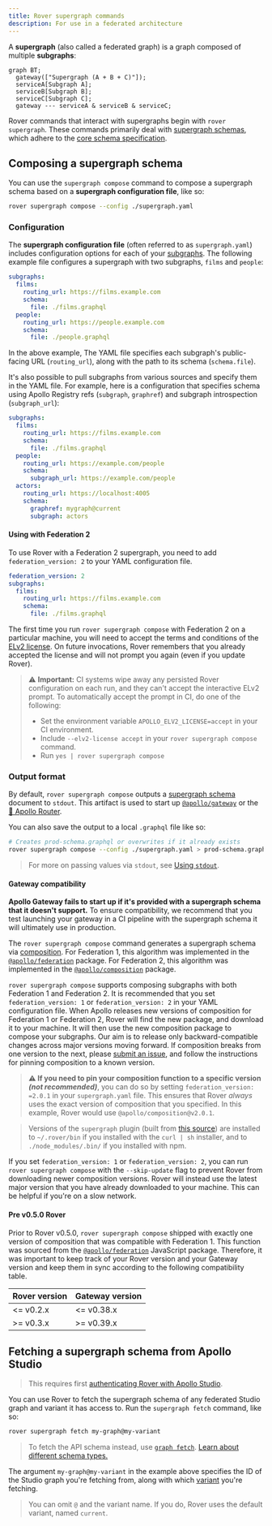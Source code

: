 ```yaml
---
title: Rover supergraph commands
description: For use in a federated architecture
---
```


A **supergraph** (also called a federated graph) is a graph composed of multiple **subgraphs**:

```mermaid
graph BT;
  gateway(["Supergraph (A + B + C)"]);
  serviceA[Subgraph A];
  serviceB[Subgraph B];
  serviceC[Subgraph C];
  gateway --- serviceA & serviceB & serviceC;
```

Rover commands that interact with supergraphs begin with `rover supergraph`. These commands primarily deal with [supergraph schemas](/federation/federated-types/overview/), which adhere to the [core schema specification](https://specs.apollo.dev/core/#core-schemas).

## Composing a supergraph schema

You can use the `supergraph compose` command to compose a supergraph schema based on a **supergraph configuration file**, like so:

```bash
rover supergraph compose --config ./supergraph.yaml
```

### Configuration

The **supergraph configuration file** (often referred to as `supergraph.yaml`) includes configuration options for each of your [subgraphs](https://www.apollographql.com/docs/federation/subgraphs). The following example file configures a supergraph with two subgraphs, `films` and `people`:

```yaml
subgraphs:
  films:
    routing_url: https://films.example.com
    schema:
      file: ./films.graphql
  people:
    routing_url: https://people.example.com
    schema:
      file: ./people.graphql
```

In the above example, The YAML file specifies each subgraph's public-facing URL (`routing_url`), along with the path to its schema (`schema.file`).

It's also possible to pull subgraphs from various sources and specify them in the YAML file. For example, here is a configuration that specifies schema using Apollo Registry refs (`subgraph`, `graphref`) and subgraph introspection (`subgraph_url`):

```yaml
subgraphs:
  films:
    routing_url: https://films.example.com
    schema:
      file: ./films.graphql
  people:
    routing_url: https://example.com/people
    schema:
      subgraph_url: https://example.com/people
  actors:
    routing_url: https://localhost:4005
    schema:
      graphref: mygraph@current
      subgraph: actors
```

#### Using with Federation 2

To use Rover with a Federation 2 supergraph, you need to add `federation_version: 2` to your YAML configuration file.

```yaml
federation_version: 2
subgraphs:
  films:
    routing_url: https://films.example.com
    schema:
      file: ./films.graphql
```

The first time you run `rover supergraph compose` with Federation 2 on a particular machine, you will need to accept the terms and conditions of the [ELv2 license](https://www.apollographql.com/docs/resources/elastic-license-v2-faq/). On future invocations, Rover remembers that you already accepted the license and will not prompt you again (even if you update Rover).

> ⚠️ **Important:** CI systems wipe away any persisted Rover configuration on each run, and they can't accept the interactive ELv2 prompt. To automatically accept the prompt in CI, do one of the following:
>
> * Set the environment variable `APOLLO_ELV2_LICENSE=accept` in your CI environment.
> * Include `--elv2-license accept` in your `rover supergraph compose` command.
> * Run `yes | rover supergraph compose`

### Output format

By default, `rover supergraph compose` outputs a [supergraph schema](/federation/federated-types/overview/) document to `stdout`. This artifact is used to start up [`@apollo/gateway`](/federation/api/apollo-gateway/) or the [🦀 Apollo Router](/router).

You can also save the output to a local `.graphql` file like so:

```bash
# Creates prod-schema.graphql or overwrites if it already exists
rover supergraph compose --config ./supergraph.yaml > prod-schema.graphql
```

> For more on passing values via `stdout`, see [Using `stdout`](./conventions#using-stdout).

#### Gateway compatibility

**Apollo Gateway fails to start up if it's provided with a supergraph schema that it doesn't support.** To ensure compatibility, we recommend that you test launching your gateway in a CI pipeline with the supergraph schema it will ultimately use in production.

The `rover supergraph compose` command generates a supergraph schema via [composition](https://www.apollographql.com/docs/federation/federated-types/composition/). For Federation 1, this algorithm was implemented in the [`@apollo/federation`](https://www.npmjs.com/package/@apollo/federation) package. For Federation 2, this algorithm was implemented in the [`@apollo/composition`](https://www.npmjs.com/package/@apollo/composition) package.

`rover supergraph compose` supports composing subgraphs with both Federation 1 and Federation 2. It is recommended that you set `federation_version: 1` or `federation_version: 2` in your YAML configuration file. When Apollo releases new versions of composition for Federation 1 or Federation 2, Rover will find the new package, and download it to your machine. It will then use the new composition package to compose your subgraphs. Our aim is to release only backward-compatible changes across major versions moving forward. If composition breaks from one version to the next, please [submit an issue](https://github.com/apollographql/federation/issues/new?assignees=&labels=&template=bug.md), and follow the instructions for pinning composition to a known version.

> **⚠️ If you need to pin your composition function to a specific version _(not recommended)_**, you can do so by setting `federation_version: =2.0.1` in your `supergraph.yaml` file. This ensures that Rover _always_ uses the exact version of composition that you specified. In this example, Rover would use `@apollo/composition@v2.0.1`.

>
>
> Versions of the `supergraph` plugin (built from [this source](https://github.com/apollographql/federation-rs)) are installed to `~/.rover/bin` if you installed with the `curl | sh` installer, and to `./node_modules/.bin/` if you installed with npm.

If you set `federation_version: 1` or `federation_version: 2`, you can run `rover supergraph compose` with the `--skip-update` flag to prevent Rover from downloading newer composition versions. Rover will instead use the latest major version that you have already downloaded to your machine. This can be helpful if you're on a slow network.

#### Pre v0.5.0 Rover

Prior to Rover v0.5.0, `rover supergraph compose` shipped with exactly one version of composition that was compatible with Federation 1. This function was sourced from the [`@apollo/federation`](https://www.npmjs.com/package/@apollo/federation) JavaScript package. Therefore, it was important to keep track of your Rover version and your Gateway version and keep them in sync according to the following compatibility table.

|Rover version|Gateway version|
|---|---|
|<= v0.2.x|<= v0.38.x|
|>= v0.3.x|>= v0.39.x|

## Fetching a supergraph schema from Apollo Studio

> This requires first [authenticating Rover with Apollo Studio](./configuring/#authenticating-with-apollo-studio).

You can use Rover to fetch the supergraph schema of any federated Studio graph and variant it has access to. Run the `supergraph fetch` command, like so:

```bash
rover supergraph fetch my-graph@my-variant
```

> To fetch the API schema instead, use [`graph fetch`](./graphs/#fetching-a-schema). [Learn about different schema types.](/federation/federated-types/overview/)

The argument `my-graph@my-variant` in the example above specifies the ID of the Studio graph you're fetching from, along with which [variant](/studio/org/graphs/#managing-variants) you're fetching.

> You can omit `@` and the variant name. If you do, Rover uses the default variant, named `current`.
